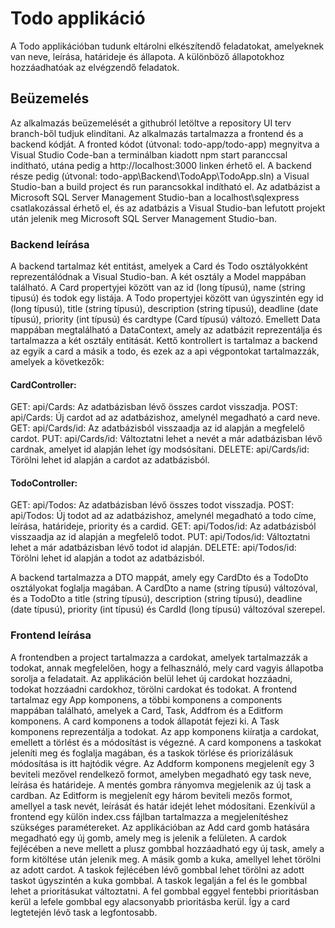 # Todo applikáció

A Todo applikációban tudunk eltárolni elkészítendő feladatokat, amelyeknek van neve, leírása, határideje és állapota. A különböző állapotokhoz hozzáadhatóak az elvégzendő feladatok.

## Beüzemelés

Az alkalmazás beüzemelését a githubról letöltve a repository UI terv branch-ből tudjuk elindítani. Az alkalmazás tartalmazza a frontend és a backend kódját. A fronted kódot (útvonal: todo-app/todo-app) megnyitva a Visual Studio Code-ban a terminálban kiadott npm start paranccsal indítható, utána pedig a http://localhost:3000 linken érhető el. A backend része pedig (útvonal: todo-app\Backend\TodoApp\TodoApp.sln) a Visual Studio-ban a build project és run parancsokkal indítható el. Az adatbázist a Microsoft SQL Server Management Studio-ban a localhost\sqlexpress csatlakozással érhető el, és az adatbázis a Visual Studio-ban lefutott projekt után jelenik meg Microsoft SQL Server Management Studio-ban. 

### Backend leírása

A backend tartalmaz két entitást, amelyek a Card és Todo osztályokként reprezentálódnak a Visual Studio-ban. A két osztály a Model mappában található. A Card propertyjei között van az id (long típusú), name (string tipusú) és todok egy listája. A Todo propertyjei között van úgyszintén egy id (long típusú), title (string típusú), description (string típusú), deadline (date típusú), priority (int típusú) és cardtype (Card típusú) változó. Emellett Data mappában megtalálható a DataContext, amely az adatbázit reprezentálja és tartalmazza a két osztály entitását. Kettő kontrollert is tartalmaz a backend az egyik a card a másik a todo, és ezek az a api végpontokat tartalmazzák, amelyek a következők:

#### CardController:

GET: api/Cards: Az adatbázisban lévő összes cardot visszadja.
POST: api/Cards: Új cardot ad az adatbázishoz, amelynél megadható a card neve.
GET: api/Cards/id: Az adatbázisból visszaadja az id alapján a megfelelő cardot.
PUT: api/Cards/id: Változtatni lehet a nevét a már adatbázisban lévő cardnak, amelyet id alapján lehet így modsósítani.
DELETE: api/Cards/id: Törölni lehet id alapján a cardot az adatbázisból.

#### TodoController:

GET: api/Todos: Az adatbázisban lévő összes todot visszadja.
POST: api/Todos: Új todot ad az adatbázishoz, amelynél megadható a todo címe, leírása, határideje, priority és a cardid.
GET: api/Todos/id: Az adatbázisból visszaadja az id alapján a megfelelő todot.
PUT: api/Todos/id: Változtatni lehet a már adatbázisban lévő todot id alapján.
DELETE: api/Todos/id: Törölni lehet id alapján a todot az adatbázisból.

A backend tartalmazza a DTO mappát, amely egy CardDto és a TodoDto osztályokat foglalja magában. A CardDto a name (string típusú) változóval, és a TodoDto a title (string típusú), description (string típusú), deadline (date típusú), priority (int típusú) és CardId (long típusú) változóval szerepel.

### Frontend leírása

A frontendben a project tartalmazza a cardokat, amelyek tartalmazzák a todokat, annak megfelelően, hogy a felhasználó, mely card vagyis állapotba sorolja a feladatait. Az applikáción belül lehet új cardokat hozzáadni, todokat hozzáadni cardokhoz, törölni cardokat és todokat. 
A frontend tartalmaz egy App komponens, a többi komponens a components mappában található, amelyek a Card, Task, Addfrom és a Editform komponens. A card komponens a todok állapotát fejezi ki. A Task komponens reprezentálja a todokat. Az app komponens kiíratja a cardokat, emellett a törlést és a módosítást is végezné. A card komponens a taskokat jeleníti meg és foglalja magában, és a taskok törlése és priorizálásuk módosítása is itt hajtódik végre. Az Addform komponens megjelenít egy 3 beviteli mezővel rendelkező formot, amelyben megadható egy task neve, leírása és határideje. A mentés gombra rányomva megjelenik az új task a cardban. Az Editform is megjelenít egy három beviteli mezős formot, amellyel a task nevét, leírását és határ idejét lehet módosítani. Ezenkívül a frontend egy külön index.css fájlban tartalmazza a megjelenítéshez szükséges paramétereket.
Az applikációban az Add card gomb hatására megadható egy új gomb, amely meg is jelenik a felületen. A cardok fejlécében a neve mellett a plusz gombbal hozzáadható egy új task, amely a form kitöltése után jelenik meg. A másik gomb a kuka, amellyel lehet törölni az adott cardot. A taskok fejlécében lévő gombbal lehet törölni az adott taskot úgyszintén a kuka gombbal. A taskok legalján a fel és le gombbal lehet a prioritásukat változtatni. A fel gombbal eggyel fentebbi prioritásban kerül a lefele gombbal egy alacsonyabb prioritásba kerül. Így a card legtetején lévő task a legfontosabb.

